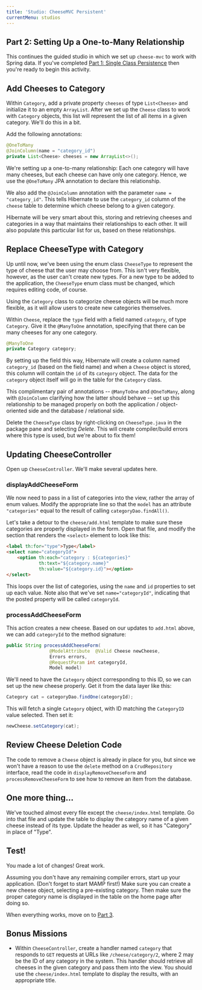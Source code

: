 ```yaml
---
title: 'Studio: CheeseMVC Persistent'
currentMenu: studios
---
```


## Part 2: Setting Up a One-to-Many Relationship

This continues the guided studio in which we set up `cheese-mvc` to work with Spring data. If you've completed [Part 1: Single Class Persistence](../single-class-persistence/) then you're ready to begin this activity.

## Add Cheeses to Category

Within `Category`, add a private property `cheeses` of type `List<Cheese>` and initialize it to an empty `ArrayList`. After we set up the `Cheese` class to work with `Category` objects, this list will represent the list of all items in a given category. We'll do this in a bit.

Add the following annotations:

```java
@OneToMany
@JoinColumn(name = "category_id")
private List<Cheese> cheeses = new ArrayList<>();
```

We're setting up a one-to-many relationship: Each one category will have many cheeses, but each cheese can have only one category. Hence, we use the `@OneToMany` JPA annotation to declare this relationship.

We also add the `@JoinColumn` annotation with the parameter `name = "category_id"`. This tells Hibernate to use the `category_id` column of the `cheese` table to determine which cheese belong to a given category.

Hibernate will be very smart about this, storing and retrieving cheeses and categories in a way that maintains their relationships to each other. It will also populate this particular list for us, based on these relationships.

## Replace CheeseType with Category

Up until now, we've been using the enum class `CheeseType` to represent the type of cheese that the user may choose from. This isn't very flexible, however, as the user can't create new types. For a new type to be added to the application, the `CheeseType` enum class must be changed, which requires editing code, of course.

Using the `Category` class to categorize cheese objects will be much more flexible, as it will allow users to create new categories themselves.

Within `Cheese`, replace the `type` field with a field named `category`, of type `Category`. Give it the `@ManyToOne` annotation, specifying that there can be many cheeses for any one category.

```java
@ManyToOne
private Category category;
```

By setting up the field this way, Hibernate will create a column named `category_id` (based on the field name) and when a `Cheese` object is stored, this column will contain the `id` of its `category` object. The data for the `category` object itself will go in the table for the `Category` class.

This complimentary pair of annotations -- `@ManyToOne` and `@OneToMany`, along with `@JoinColumn` clarifying how the latter should behave -- set up this relationship to be managed properly on both the application / object-oriented side and the database / relational side.

Delete the `CheeseType` class by right-clicking on `CheeseType.java` in the package pane and selecting *Delete*. This will create compiler/build errors where this type is used, but we're about to fix them!

## Updating CheeseController

Open up `CheeseController`. We'll make several updates here.

### displayAddCheeseForm

We now need to pass in a list of categories into the view, rather the array of enum values. Modify the appropriate line so that the `model` has an attribute `"categories"` equal to the result of calling `categoryDao.findAll()`.

Let's take a detour to the `cheese/add.html` template to make sure these categories are properly displayed in the form. Open that file, and modify the section that renders the `<select>` element to look like this:

```html
<label th:for="type">Type</label>
<select name="categoryId">
    <option th:each="category : ${categories}"
            th:text="${category.name}"
            th:value="${category.id}"></option>
</select>
```

This loops over the list of categories, using the `name` and `id` properties to set up each value. Note also that we've set `name="categoryId"`, indicating that the posted property will be called `categoryId`.

### processAddCheeseForm

This action creates a new cheese. Based on our updates to `add.html` above, we can add `categoryId` to the method signature:

```java
public String processAddCheeseForm(
                @ModelAttribute  @Valid Cheese newCheese,
                Errors errors,
                @RequestParam int categoryId,
                Model model)
```

We'll need to have the `Category` object corresponding to this ID, so we can set up the new cheese properly. Get it from the data layer like this:

```java
Category cat = categoryDao.findOne(categoryId);
```

This will fetch a single `Category` object, with ID matching the `CategoryID` value selected. Then set it:

```java
newCheese.setCategory(cat);
```

## Review Cheese Deletion Code

The code to remove a `Cheese` object is already in place for you, but since we won't have a reason to use the `delete` method on a `CrudRepository` interface, read the code in `displayRemoveCheeseForm` and `processRemoveCheeseForm` to see how to remove an item from the database.

## One more thing...

We've touched almost every file except the `cheese/index.html` template. Go into that file and update the table to display the category name of a given cheese instead of its type. Update the header as well, so it has "Category" in place of "Type".

## Test!

You made a lot of changes! Great work.

Assuming you don't have any remaining compiler errors, start up your application. (Don't forget to start MAMP first!) Make sure you can create a new cheese object, selecting a pre-existing category. Then make sure the proper category name is displayed in the table on the home page after doing so.

When everything works, move on to [Part 3](../many-to-many/).

## Bonus Missions

- Within `CheeseController`, create a handler named `category` that responds to `GET` requests at URLs like `/cheese/category/2`, where 2 may be the ID of any category in the system. This handler should retrieve all cheeses in the given category and pass them into the view. You should use the `cheese/index.html` template to display the results, with an appropriate title.

